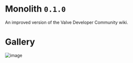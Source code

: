 # Monolith `0.1.0`
An improved version of the Valve Developer Community wiki.

# Gallery
![image](https://user-images.githubusercontent.com/90133781/216458172-c4e649d9-9a2c-48cb-abf2-5e90c10f8992.png)
